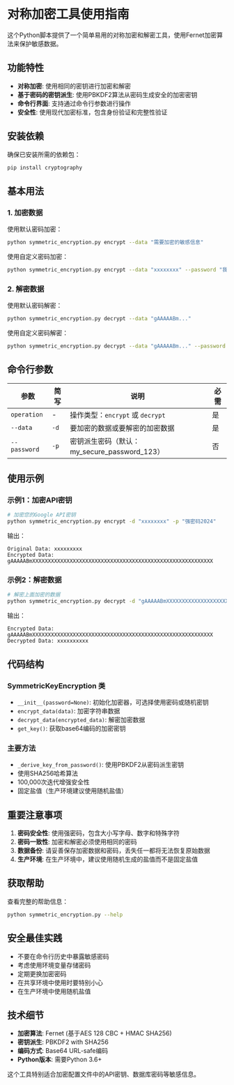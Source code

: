 # 对称加密工具使用指南

这个Python脚本提供了一个简单易用的对称加密和解密工具，使用Fernet加密算法来保护敏感数据。

## 功能特性

- **对称加密**: 使用相同的密钥进行加密和解密
- **基于密码的密钥派生**: 使用PBKDF2算法从密码生成安全的加密密钥
- **命令行界面**: 支持通过命令行参数进行操作
- **安全性**: 使用现代加密标准，包含身份验证和完整性验证

## 安装依赖

确保已安装所需的依赖包：

```bash
pip install cryptography
```

## 基本用法

### 1. 加密数据

使用默认密码加密：
```bash
python symmetric_encryption.py encrypt --data "需要加密的敏感信息"
```

使用自定义密码加密：
```bash
python symmetric_encryption.py encrypt --data "xxxxxxxx" --password "我的安全密码123"
```

### 2. 解密数据

使用默认密码解密：
```bash
python symmetric_encryption.py decrypt --data "gAAAAABm..."
```

使用自定义密码解密：
```bash
python symmetric_encryption.py decrypt --data "gAAAAABm..." --password "我的安全密码123"
```

## 命令行参数

| 参数 | 简写 | 说明 | 必需 |
|------|------|------|------|
| `operation` | - | 操作类型：`encrypt` 或 `decrypt` | 是 |
| `--data` | `-d` | 要加密的数据或要解密的加密数据 | 是 |
| `--password` | `-p` | 密钥派生密码（默认：my_secure_password_123） | 否 |

## 使用示例

### 示例1：加密API密钥

```bash
# 加密您的Google API密钥
python symmetric_encryption.py encrypt -d "xxxxxxxx" -p "强密码2024"
```

输出：
```
Original Data: xxxxxxxxx
Encrypted Data: gAAAAABmXXXXXXXXXXXXXXXXXXXXXXXXXXXXXXXXXXXXXXXXXXXXXXXXXXXXXXXXXX
```

### 示例2：解密数据

```bash
# 解密上面加密的数据
python symmetric_encryption.py decrypt -d "gAAAAABmXXXXXXXXXXXXXXXXXXXXXXXXXXXXXXXXXXXXXXXXXXXXXXXXXXXXXXXXXX" -p "强密码2024"
```

输出：
```
Encrypted Data: gAAAAABmXXXXXXXXXXXXXXXXXXXXXXXXXXXXXXXXXXXXXXXXXXXXXXXXXXXXXXXXXX
Decrypted Data: xxxxxxxxxx
```

## 代码结构

### SymmetricKeyEncryption 类

- `__init__(password=None)`: 初始化加密器，可选择使用密码或随机密钥
- `encrypt_data(data)`: 加密字符串数据
- `decrypt_data(encrypted_data)`: 解密加密数据
- `get_key()`: 获取base64编码的加密密钥

### 主要方法

- `_derive_key_from_password()`: 使用PBKDF2从密码派生密钥
- 使用SHA256哈希算法
- 100,000次迭代增强安全性
- 固定盐值（生产环境建议使用随机盐值）

## 重要注意事项

1. **密码安全性**: 使用强密码，包含大小写字母、数字和特殊字符
2. **密码一致性**: 加密和解密必须使用相同的密码
3. **数据备份**: 请妥善保存加密数据和密码，丢失任一都将无法恢复原始数据
4. **生产环境**: 在生产环境中，建议使用随机生成的盐值而不是固定盐值

## 获取帮助

查看完整的帮助信息：
```bash
python symmetric_encryption.py --help
```

## 安全最佳实践

- 不要在命令行历史中暴露敏感密码
- 考虑使用环境变量存储密码
- 定期更换加密密码
- 在共享环境中使用时要特别小心
- 在生产环境中使用随机盐值

## 技术细节

- **加密算法**: Fernet (基于AES 128 CBC + HMAC SHA256)
- **密钥派生**: PBKDF2 with SHA256
- **编码方式**: Base64 URL-safe编码
- **Python版本**: 需要Python 3.6+

这个工具特别适合加密配置文件中的API密钥、数据库密码等敏感信息。